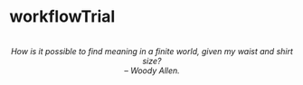 # workflowTrial
<!-- QUOTE:START -->
<p align="center"><br><i>How is it possible to find meaning in a finite world, given my waist and shirt size?</i><br><i>– Woody Allen.</i><br></p>
<!-- QUOTE:END -->

